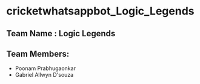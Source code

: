 # cricketwhatsappbot_Logic_Legends

## Team Name : Logic Legends

## Team Members:
- Poonam Prabhugaonkar
- Gabriel Allwyn D'souza